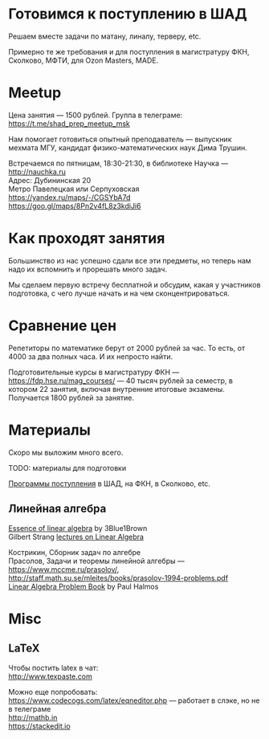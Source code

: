 # Готовимся к поступлению в ШАД

Решаем вместе задачи по матану, линалу, терверу, etc.

Примерно те же требования и для поступления в магистратуру ФКН, Сколково, МФТИ, для Ozon Masters, MADE.

# Meetup

Цена занятия — 1500 рублей. Группа в телеграме: https://t.me/shad_prep_meetup_msk

Нам помогает готовиться опытный преподаватель — выпускник мехмата МГУ, кандидат физико-математических наук Дима Трушин.

Встречаемся по пятницам, 18:30-21:30, в библиотеке Научка — http://nauchka.ru  
Адрес: Дубининская 20  
Метро Павелецкая или Серпуховская  
https://yandex.ru/maps/-/CGSYbA7d  
https://goo.gl/maps/8Pn2v4fL8z3kdiJi6  

# Как проходят занятия

Большинство из нас успешно сдали все эти предметы, но теперь нам надо их вспомнить и прорешать много задач.

Мы сделаем первую встречу бесплатной и обсудим, какая у участников подготовка, с чего лучше начать и на чем сконцентрироваться.

# Сравнение цен

Репетиторы по математике берут от 2000 рублей за час. То есть, от 4000 за два полных часа. И их непросто найти.

Подготовительные курсы в магистратуру ФКН — https://fdp.hse.ru/mag_courses/ — 40 тысяч рублей за семестр, в котором 22 занятия, включая внутренние итоговые экзамены. Получается 1800 рублей за занятие.

# Материалы

Скоро мы выложим много всего.

TODO: материалы для подготовки

[Программы поступления](programmes.md) в ШАД, на ФКН, в Сколково, etc.



## Линейная алгебра

[Essence of linear algebra](https://www.youtube.com/playlist?list=PLZHQObOWTQDPD3MizzM2xVFitgF8hE_ab) by 3Blue1Brown  
Gilbert Strang [lectures on Linear Algebra](https://www.youtube.com/playlist?list=PL49CF3715CB9EF31D)  

Кострикин, Сборник задач по алгебре  
Прасолов, Задачи и теоремы линейной алгебры — <https://www.mccme.ru/prasolov/>, <http://staff.math.su.se/mleites/books/prasolov-1994-problems.pdf>  
[Linear Algebra Problem Book](https://www.amazon.com/Algebra-Problem-Dolciani-Mathematical-Expositions/dp/0883853221) by Paul Halmos  

# Misc

## LaTeX

Чтобы постить latex в чат:  
http://www.texpaste.com  

Можно еще попробовать:  
https://www.codecogs.com/latex/eqneditor.php — работает в слэке, но не в телеграме  
http://mathb.in  
https://stackedit.io  
